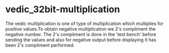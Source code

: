 # vedic_32bit-multiplication
The vedic multiplication is one of type of multiplication which multiplies for positive values.To obtain negative multiplication we 2's compliment the negative number. The 2's compliment is done in the 'test bench' before sending the values and also for negative output before displaying it has been 2's compliment performed. 
